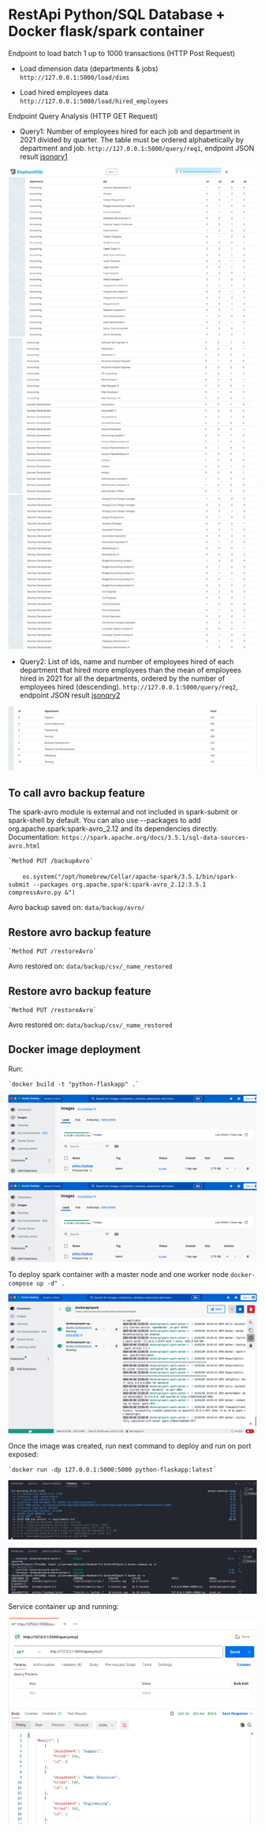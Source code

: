 # RestApi Python/SQL Database + Docker flask/spark container

Endpoint to load batch 1 up to 1000 transactions (HTTP Post Request)

* Load dimension data (departments & jobs)
`http://127.0.0.1:5000/load/dims`

* Load hired employees data 
`http://127.0.0.1:5000/load/hired_employees`

Endpoint Query Analysis (HTTP GET Request)

* Query1: Number of employees hired for each job and department in 2021 divided by quarter. The table must be ordered alphabetically by department and job.
`http://127.0.0.1:5000/query/req1`, endpoint JSON result [jsonqry1](results_query_endpoint/qry1.json)

![Alt text](images/qr1.jpg)
![Alt text](images/qr2.jpg)
![Alt text](images/qr3.jpg)

* Query2: List of ids, name and number of employees hired of each department that hired more employees than the mean of employees hired in 2021 for all the departments, ordered by the number of employees hired (descending).
`http://127.0.0.1:5000/query/req2`, endpoint JSON result [jsonqry2](results_query_endpoint/qry2.json)

![Alt text](images/qr2_2.jpg)

## To call avro backup feature

The spark-avro module is external and not included in spark-submit or spark-shell by default.
You can also use --packages to add org.apache.spark:spark-avro_2.12 and its dependencies directly.
Documentation: `https://spark.apache.org/docs/3.5.1/sql-data-sources-avro.html`

    `Method PUT /backupAvro`

        os.system("/opt/homebrew/Cellar/apache-spark/3.5.1/bin/spark-submit --packages org.apache.spark:spark-avro_2.12:3.5.1 compressAvro.py &")

Avro backup saved on: `data/backup/avro/`

## Restore avro backup feature

    `Method PUT /restoreAvro`

Avro restored on: `data/backup/csv/_name_restored`

## Restore avro backup feature

    `Method PUT /restoreAvro`

Avro restored on: `data/backup/csv/_name_restored`

## Docker image deployment

Run:

    `docker build -t "python-flaskapp" .`

![alt text](images/docker_container.png)

![alt text](images/docker_container.png)

To deploy spark container with a master node and one worker node
    `docker-compose up -d" .`

![alt text](images/dockerspark.png)

Once the image was created, run next command to deploy and run on port exposed:

    `docker run -dp 127.0.0.1:5000:5000 python-flaskapp:latest`

![alt text](images/dockerbuild.png)

![alt text](images/listmages.png)

Service container up and running:

![alt text](images/service.png)

